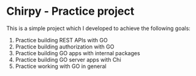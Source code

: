 # Chirpy - Practice project

This is a simple project which I developed to achieve the following goals:
1. Practice building REST APIs with GO
2. Practice building authorization with GO
3. Practice building GO apps with internal packages
4. Practice building GO server apps with Chi
5. Practice working with GO in general
